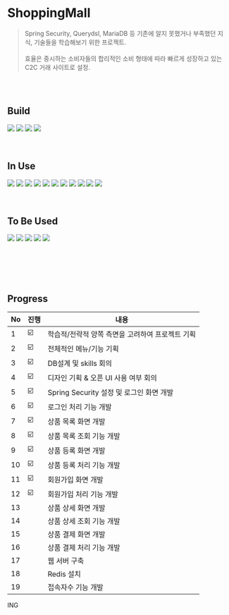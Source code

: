 # ShoppingMall
> Spring Security, Querydsl, MariaDB 등 기존에 알지 못했거나 부족했던 지식, 기술들을 학습해보기 위한 프로젝트.
<br/><br/>
효율은 중시하는 소비자들의 합리적인 소비 형태에 따라 빠르게 성장하고 있는 C2C 거래 사이트로 설정.

<br/><br/>
## Build
<img src="https://img.shields.io/badge/Intellij IDEA-000000.svg?style=for-the-badge&logo=Intellij IDEA&logoColor=white"/> <img src="https://img.shields.io/badge/Postman-FF6C37.svg?style=for-the-badge&logo=Postman&logoColor=white"/> <img src="https://img.shields.io/badge/Git-F05032.svg?style=for-the-badge&logo=Git&logoColor=white"/> <img src="https://img.shields.io/badge/GitHub-181717.svg?style=for-the-badge&logo=GitHub&logoColor=white"/>
<br/><br/><br/>
## In Use
<img src="https://img.shields.io/badge/java-%23ED8B00.svg?style=for-the-badge&logo=java&logoColor=white"/> <img src="https://img.shields.io/badge/Spring Boot-6DB33F.svg?style=for-the-badge&logo=Spring Boot&logoColor=white"/> <img src="https://img.shields.io/badge/Html5-E34F26.svg?style=for-the-badge&logo=Html5&logoColor=white"/> <img src="https://img.shields.io/badge/CSS-1572B6.svg?style=for-the-badge&logo=CSS3&logoColor=white"/> <img src="https://img.shields.io/badge/JavaScript-F7DF1E.svg?style=for-the-badge&logo=JavaScript&logoColor=white"/> <img src="https://img.shields.io/badge/Jquery-0769AD.svg?style=for-the-badge&logo=Jquery&logoColor=white"/> <img src="https://img.shields.io/badge/Thymeleaf-005F0F.svg?style=for-the-badge&logo=Thymeleaf&logoColor=white"/> <img src="https://img.shields.io/badge/MariaDB-003545.svg?style=for-the-badge&logo=MariaDB&logoColor=white"/> <img src="https://img.shields.io/badge/Spring Security-6DB33F.svg?style=for-the-badge&logo=Spring Security&logoColor=white"/> <img src="https://img.shields.io/badge/Gradle-02303A.svg?style=for-the-badge&logo=Gradle&logoColor=white"/> <img src="https://img.shields.io/badge/BootStrap-7952B3.svg?style=for-the-badge&logo=BootStrap&logoColor=white"/>
<br/><br/><br/>
## To Be Used
<img src="https://img.shields.io/badge/Nginx-009639.svg?style=for-the-badge&logo=Nginx&logoColor=white"/> <img src="https://img.shields.io/badge/Linux-FCC624.svg?style=for-the-badge&logo=Linux&logoColor=white"/> <img src="https://img.shields.io/badge/Redis-DC382D.svg?style=for-the-badge&logo=Redis&logoColor=white"/> <img src="https://img.shields.io/badge/Jira-0052CC.svg?style=for-the-badge&logo=Jira&logoColor=white"/> <img src="https://img.shields.io/badge/Jenkins-D24939.svg?style=for-the-badge&logo=Jenkins&logoColor=white"/>
<br/><br/><br/><br/><br/><br/>

## Progress
| No | 진행 | 내용 |
| -- | --- | -- |
| 1 | ☑️ | 학습적/전략적 양쪽 측면을 고려하여 프로젝트 기획 |
| 2 | ☑️ | 전체적인 메뉴/기능 기획 |
| 3 | ☑️ | DB설계 및 skills 회의 |
| 4 | ☑️ | 디자인 기획 & 오픈 UI 사용 여부 회의 |
| 5 | ☑️ | Spring Security 설정 및 로그인 화면 개발 |
| 6 | ☑️ | 로그인 처리 기능 개발 |
| 7 | ☑️ | 상품 목록 화면 개발 |
| 8 | ☑️ | 상품 목록 조회 기능 개발 |
| 9 | ☑️ | 상품 등록 화면 개발 |
| 10 | ☑️ | 상품 등록 처리 기능 개발 |
| 11 | ☑️ | 회원가입 화면 개발 |
| 12 | ☑️ | 회원가입 처리 기능 개발 |
| 13 |  | 상품 상세 화면 개발 |
| 14 |  | 상품 상세 조회 기능 개발 |
| 15 |  | 상품 결제 화면 개발 |
| 16 |  | 상품 결제 처리 기능 개발 |
| 17 |  | 웹 서버 구축 |
| 18 |  | Redis 설치 |
| 19 |  | 접속자수 기능 개발 |
ING
